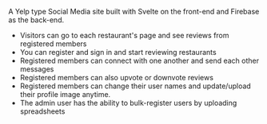 A Yelp type Social Media site built with Svelte on the front-end and Firebase as the back-end.

* Visitors can go to each restaurant's page and see reviews from registered members
* You can register and sign in and start reviewing restaurants
* Registered members can connect with one another and send each other messages
* Registered members can also upvote or downvote reviews
* Registered members can change their user names and update/upload their profile image anytime.
* The admin user has the ability to bulk-register users by uploading spreadsheets 